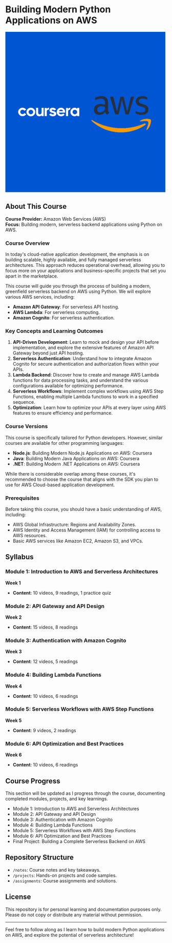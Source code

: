 # Building Modern Python Applications on AWS


![Building Modern Python Applications on AWS](assets/Untitled%20design.png)



## About This Course

**Course Provider:** Amazon Web Services (AWS)  
**Focus:** Building modern, serverless backend applications using Python on AWS.

### Course Overview
In today's cloud-native application development, the emphasis is on building scalable, highly available, and fully managed serverless architectures. This approach reduces operational overhead, allowing you to focus more on your applications and business-specific projects that set you apart in the marketplace.

This course will guide you through the process of building a modern, greenfield serverless backend on AWS using Python. We will explore various AWS services, including:

- **Amazon API Gateway**: For serverless API hosting.
- **AWS Lambda**: For serverless computing.
- **Amazon Cognito**: For serverless authentication.

### Key Concepts and Learning Outcomes
1. **API-Driven Development**: Learn to mock and design your API before implementation, and explore the extensive features of Amazon API Gateway beyond just API hosting.
2. **Serverless Authentication**: Understand how to integrate Amazon Cognito for secure authentication and authorization flows within your APIs.
3. **Lambda Backend**: Discover how to create and manage AWS Lambda functions for data processing tasks, and understand the various configurations available for optimizing performance.
4. **Serverless Workflows**: Implement complex workflows using AWS Step Functions, enabling multiple Lambda functions to work in a specified sequence.
5. **Optimization**: Learn how to optimize your APIs at every layer using AWS features to ensure efficiency and performance.

### Course Versions
This course is specifically tailored for Python developers. However, similar courses are available for other programming languages:

- **Node.js**: Building Modern Node.js Applications on AWS: Coursera
- **Java**: Building Modern Java Applications on AWS: Coursera
- **.NET**: Building Modern .NET Applications on AWS: Coursera

While there is considerable overlap among these courses, it's recommended to choose the course that aligns with the SDK you plan to use for AWS Cloud-based application development.

### Prerequisites
Before taking this course, you should have a basic understanding of AWS, including:

- AWS Global Infrastructure: Regions and Availability Zones.
- AWS Identity and Access Management (IAM) for controlling access to AWS resources.
- Basic AWS services like Amazon EC2, Amazon S3, and VPCs.

## Syllabus

### Module 1: Introduction to AWS and Serverless Architectures
**Week 1**  
- **Content**: 10 videos, 9 readings, 1 practice quiz  

### Module 2: API Gateway and API Design
**Week 2**  
- **Content**: 15 videos, 8 readings  

### Module 3: Authentication with Amazon Cognito
**Week 3**  
- **Content**: 12 videos, 5 readings  

### Module 4: Building Lambda Functions
**Week 4**  
- **Content**: 10 videos, 6 readings  

### Module 5: Serverless Workflows with AWS Step Functions
**Week 5**  
- **Content**: 9 videos, 2 readings  

### Module 6: API Optimization and Best Practices
**Week 6**  
- **Content**: 10 videos, 6 readings  

## Course Progress

This section will be updated as I progress through the course, documenting completed modules, projects, and key learnings.

- Module 1: Introduction to AWS and Serverless Architectures
- Module 2: API Gateway and API Design
- Module 3: Authentication with Amazon Cognito
- Module 4: Building Lambda Functions
- Module 5: Serverless Workflows with AWS Step Functions
- Module 6: API Optimization and Best Practices
- Final Project: Building a Complete Serverless Backend on AWS

## Repository Structure

- `/notes`: Course notes and key takeaways.
- `/projects`: Hands-on projects and code samples.
- `/assignments`: Course assignments and solutions.

## License

This repository is for personal learning and documentation purposes only. Please do not copy or distribute any material without permission.

---

Feel free to follow along as I learn how to build modern Python applications on AWS, and explore the potential of serverless architecture!
